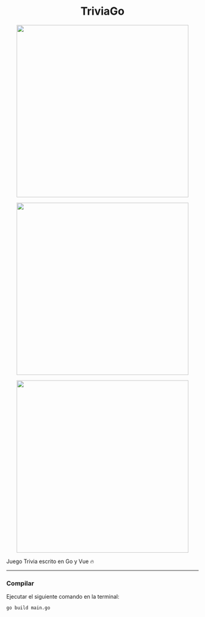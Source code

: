<h1 align="center">TriviaGo</h1>

<p align="center">
  <img height="450" src="https://i.imgur.com/UaLTr5G.png" />
</p>
<p align="center">
  <img height="450" src="https://i.imgur.com/XybxoON.png" />
</p>
<p align="center">
  <img height="450" src="https://i.imgur.com/HDWy1LO.png" />
</p>

Juego Trivia escrito en Go y Vue 🔥

---

### Compilar

Ejecutar el siguiente comando en la terminal:

```bash
go build main.go
```
